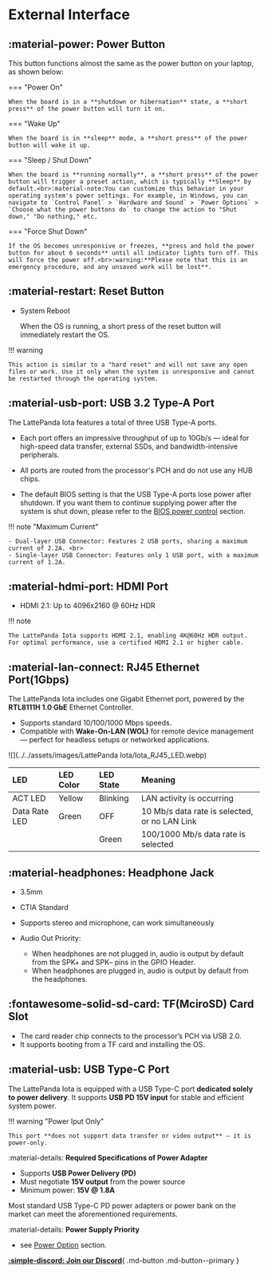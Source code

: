 # External Interface


## :material-power: Power Button

This button functions almost the same as the power button on your laptop, as shown below:

=== "Power On"

    When the board is in a **shutdown or hibernation** state, a **short press** of the power button will turn it on.

=== "Wake Up"

    When the board is in **sleep** mode, a **short press** of the power button will wake it up.

=== "Sleep / Shut Down"

    When the board is **running normally**, a **short press** of the power button will trigger a preset action, which is typically **Sleep** by default.<br>:material-note:You can customize this behavior in your operating system's power settings. For example, in Windows, you can navigate to `Control Panel` > `Hardware and Sound` > `Power Options` > `Choose what the power buttons do` to change the action to "Shut down," "Do nothing," etc.

=== "Force Shut Down"

    If the OS becomes unresponsive or freezes, **press and hold the power button for about 6 seconds** until all indicator lights turn off. This will force the power off.<br>:warning:**Please note that this is an emergency procedure, and any unsaved work will be lost**.

## :material-restart: Reset Button

- System Reboot

	When the OS is running, a short press of the reset button will immediately restart the OS.

!!! warning

    This action is similar to a "hard reset" and will not save any open files or work. Use it only when the system is unresponsive and cannot be restarted through the operating system.


## :material-usb-port: USB 3.2 Type-A Port

The LattePanda Iota features a total of three USB Type-A ports.

- Each port offers an impressive throughput of up to 10Gb/s — ideal for high-speed data transfer, external SSDs, and bandwidth-intensive peripherals.

- All ports are routed from the processor's PCH and do not use any HUB chips.

- The default BIOS setting is that the USB Type-A ports lose power after shutdown. If you want them to continue supplying power after the system is shut down, please refer to the [BIOS power control](bios_power_control.md) section.

!!! note "Maximum Current"

    - Dual-layer USB Connector: Features 2 USB ports, sharing a maximum current of 2.2A. <br>
    - Single-layer USB Connector: Features only 1 USB port, with a maximum current of 1.2A.


## :material-hdmi-port: HDMI Port

- HDMI 2.1: Up to 4096x2160 @ 60Hz HDR

!!! note

    The LattePanda Iota supports HDMI 2.1, enabling 4K@60Hz HDR output. For optimal performance, use a certified HDMI 2.1 or higher cable.


## :material-lan-connect: RJ45 Ethernet Port(1Gbps)

The LattePanda Iota includes one Gigabit Ethernet port, powered by the **RTL8111H 1.0 GbE** Ethernet Controller. 

- Supports standard 10/100/1000 Mbps speeds.
- Compatible with **Wake-On-LAN (WOL)** for remote device management — perfect for headless setups or networked applications.

![](../../assets/images/LattePanda Iota/Iota_RJ45_LED.webp)

| LED           | LED Color | LED State | Meaning                                       |
| :------------ | :-------- | :-------- | :-------------------------------------------- |
| ACT LED       | Yellow    | Blinking  | LAN activity is occurring                     |
| Data Rate LED | Green     | OFF       | 10 Mb/s data rate is selected, or no LAN Link |
|               |           | Green     | 100/1000 Mb/s data rate is selected           |

## :material-headphones: Headphone Jack

- 3.5mm
- CTIA Standard
- Supports stereo and microphone, can work simultaneously
- Audio Out Priority:

    - When headphones are not plugged in, audio is output by default from the SPK+ and SPK– pins in the GPIO Header. 
    - When headphones are plugged in, audio is output by default from the headphones.

## :fontawesome-solid-sd-card: TF(MciroSD) Card Slot

- The card reader chip connects to the processor’s PCH via USB 2.0.
- It supports booting from a TF card and installing the OS.

## :material-usb: USB Type-C Port

The LattePanda Iota is equipped with a USB Type-C port **dedicated solely to power delivery**.  It supports **USB PD 15V input** for stable and efficient system power.

!!! warning "Power Iput Only"

    This port **does not support data transfer or video output** — it is power-only.

:material-details: **Required Specifications of Power Adapter**

- Supports **USB Power Delivery (PD)**
- Must negotiate **15V output** from the power source
- Minimum power: **15V @ 1.8A**

Most standard USB Type-C PD power adapters or power bank on the market can meet the aforementioned requirements.

:material-details: **Power Supply Priority**

- see [Power Option](powering.md#power-supply-priority) section.

[**:simple-discord: Join our Discord**](https://discord.gg/k6YPYQgmHt){ .md-button .md-button--primary }
